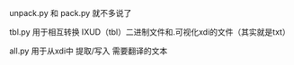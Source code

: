 unpack.py 和 pack.py 就不多说了

tbl.py 用于相互转换 IXUD（tbl）二进制文件和.可视化xdi的文件（其实就是txt）

all.py 用于从xdi中 提取/写入 需要翻译的文本
